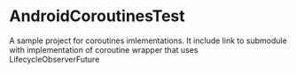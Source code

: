 # AndroidCoroutinesTest
A sample project for coroutines imlementations. 
It include link to submodule with implementation of coroutine wrapper that uses LifecycleObserverFuture
